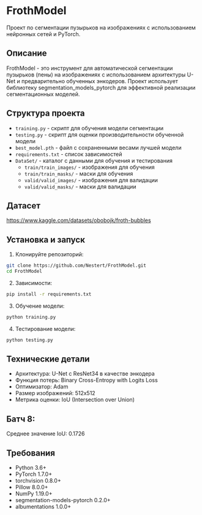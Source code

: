 # FrothModel

Проект по сегментации пузырьков на изображениях с использованием нейронных сетей и PyTorch.

## Описание

FrothModel - это инструмент для автоматической сегментации пузырьков (пены) на изображениях с использованием архитектуры U-Net и предварительно обученных энкодеров. Проект использует библиотеку segmentation_models_pytorch для эффективной реализации сегментационных моделей.

## Структура проекта

- `training.py` - скрипт для обучения модели сегментации
- `testing.py` - скрипт для оценки производительности обученной модели
- `best_model.pth` - файл с сохраненными весами лучшей модели
- `requirements.txt` - список зависимостей
- `DataSet/` - каталог с данными для обучения и тестирования
  - `train/train_images/` - изображения для обучения
  - `train/train_masks/` - маски для обучения
  - `valid/valid_images/` - изображения для валидации
  - `valid/valid_masks/` - маски для валидации


## Датасет
https://www.kaggle.com/datasets/obobojk/froth-bubbles

## Установка и запуск

1. Клонируйте репозиторий:
```bash
git clone https://github.com/Nestert/FrothModel.git
cd FrothModel
```

2. Зависимости:
```bash
pip install -r requirements.txt
```

3. Обучение модели:
```bash
python training.py
```

4. Тестирование модели:
```bash
python testing.py
```

## Технические детали

- Архитектура: U-Net с ResNet34 в качестве энкодера
- Функция потерь: Binary Cross-Entropy with Logits Loss
- Оптимизатор: Adam
- Размер изображений: 512x512
- Метрика оценки: IoU (Intersection over Union)

## Батч 8:
Среднее значение IoU: 0.1726

## Требования

- Python 3.6+
- PyTorch 1.7.0+
- torchvision 0.8.0+
- Pillow 8.0.0+
- NumPy 1.19.0+
- segmentation-models-pytorch 0.2.0+
- albumentations 1.0.0+ 